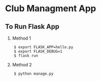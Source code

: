 # Club Managment App
## To Run Flask App
1. Method 1
```
    $ export FLASK_APP=hello.py
    $ export FLASK_DEBUG=1
    $ flask run
```
2. Method 2
```
    $ python manage.py
```




